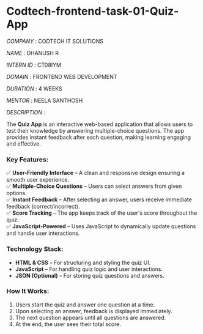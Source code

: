 # Codtech-frontend-task-01-Quiz-App

*COMPANY* : CODTECH IT SOLUTIONS

*NAME* : DHANUSH R

*INTERN ID* : CT08IYM

*DOMAIN* : FRONTEND WEB DEVELOPMENT

*DURATION* : 4 WEEKS

*MENTOR* : NEELA SANTHOSH


*DESCRIPTION* : 

The **Quiz App** is an interactive web-based application that allows users to test their knowledge by answering multiple-choice questions. The app provides instant feedback after each question, making learning engaging and effective.  

### **Key Features:**  
✅ **User-Friendly Interface** – A clean and responsive design ensuring a smooth user experience.  
✅ **Multiple-Choice Questions** – Users can select answers from given options.  
✅ **Instant Feedback** – After selecting an answer, users receive immediate feedback (correct/incorrect).  
✅ **Score Tracking** – The app keeps track of the user's score throughout the quiz.  
✅ **JavaScript-Powered** – Uses JavaScript to dynamically update questions and handle user interactions.  

### **Technology Stack:**  
- **HTML & CSS** – For structuring and styling the quiz UI.  
- **JavaScript** – For handling quiz logic and user interactions.  
- **JSON (Optional)** – For storing quiz questions and answers.  

### **How It Works:**  
1. Users start the quiz and answer one question at a time.  
2. Upon selecting an answer, feedback is displayed immediately.  
3. The next question appears until all questions are answered.  
4. At the end, the user sees their total score.  


